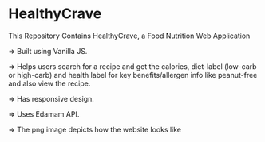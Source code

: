 # HealthyCrave
This Repository Contains HealthyCrave, a Food Nutrition Web Application

=> Built using Vanilla JS.

=> Helps users search for a recipe and get the calories, diet-label 
(low-carb or high-carb) and health label for key benefits/allergen
info like peanut-free and also view the recipe. 

=> Has responsive design. 

=> Uses Edamam API.

=> The png image depicts how the website looks like

